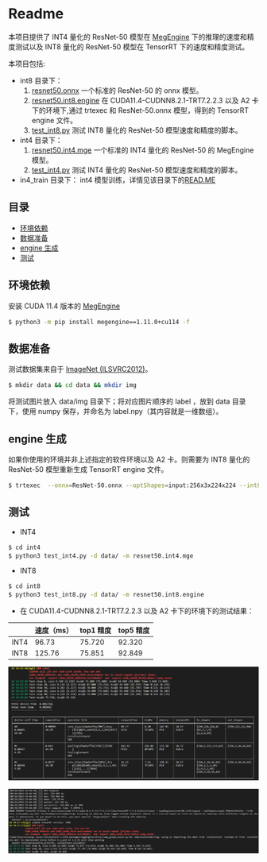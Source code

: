 # Readme

本项目提供了 INT4 量化的 ResNet-50 模型在 [MegEngine](https://github.com/MegEngine/MegEngine) 下的推理的速度和精度测试以及 INT8 量化的 ResNet-50 模型在 TensorRT 下的速度和精度测试。

本项目包括:
- int8 目录下：
  1. [resnet50.onnx](./int8/resnet50.onnx)  一个标准的 ResNet-50 的 onnx 模型。
  2. [resnet50.int8.engine](./int8/resnet50.int8.engine) 在 CUDA11.4-CUDNN8.2.1-TRT7.2.2.3 以及 A2 卡下的环境下,通过 trtexec 和 ResNet-50.onnx 模型，得到的 TensorRT engine 文件。
  3. [test_int8.py](./int8/test_int8.py) 测试 INT8 量化的 ResNet-50 模型速度和精度的脚本。
- int4 目录下：
  1. [resnet50.int4.mge](./int4/resnet50.int4.mge) 一个标准的 INT4 量化的 ResNet-50 的 MegEngine 模型。
  2. [test_int4.py](./int4/test_int4.py) 测试 INT4 量化的 ResNet-50 模型速度和精度的脚本。
- in4_train 目录下：
  int4 模型训练，详情见该目录下的[READ.ME](./int4_train/README.md)


## 目录
<!-- TOC -->
  - [环境依赖](#环境依赖)
  - [数据准备](#数据准备)
  - [engine 生成](#engine-生成)
  - [测试](#测试)
<!-- /TOC -->

## 环境依赖
安装 CUDA 11.4 版本的 [MegEngine](https://github.com/MegEngine/MegEngine)

```sh
$ python3 -m pip install megengine==1.11.0+cu114 -f
```

## 数据准备
测试数据集来自于 [ImageNet (ILSVRC2012)](https://image-net.org/challenges/LSVRC/2012/)。
```sh
$ mkdir data && cd data && mkdir img
```
将测试图片放入 data/img 目录下；将对应图片顺序的 label ，放到 data 目录下，使用 numpy 保存，并命名为 label.npy（其内容就是一维数组）。

## engine 生成

如果你使用的环境并非上述指定的软件环境以及 A2 卡。则需要为 INT8 量化的 ResNet-50 模型重新生成 TensorRT engine 文件。

```sh
$ trtexec  --onnx=ResNet-50.onnx --optShapes=input:256x3x224x224 --int8 --saveEngine=resnet50.int8.engine
```

## 测试
- INT4
```sh
$ cd int4
$ python3 test_int4.py -d data/ -m resnet50.int4.mge
```
- INT8
```sh
$ cd int8
$ python3 test_int8.py -d data/ -m resnet50.int8.engine
```
- 在 CUDA11.4-CUDNN8.2.1-TRT7.2.2.3 以及 A2 卡下的环境下的测试结果：

|        |  速度（ms）   | top1 精度 | top5 精度 |
|  ----  |  ----   | ----  | ---- |
| INT4  | 96.73 | 75.720 | 92.320 |
| INT8  | 125.76 | 75.851 | 92.849 |

![](./int4_test_result.PNG)

![](./int8_test_result.PNG)